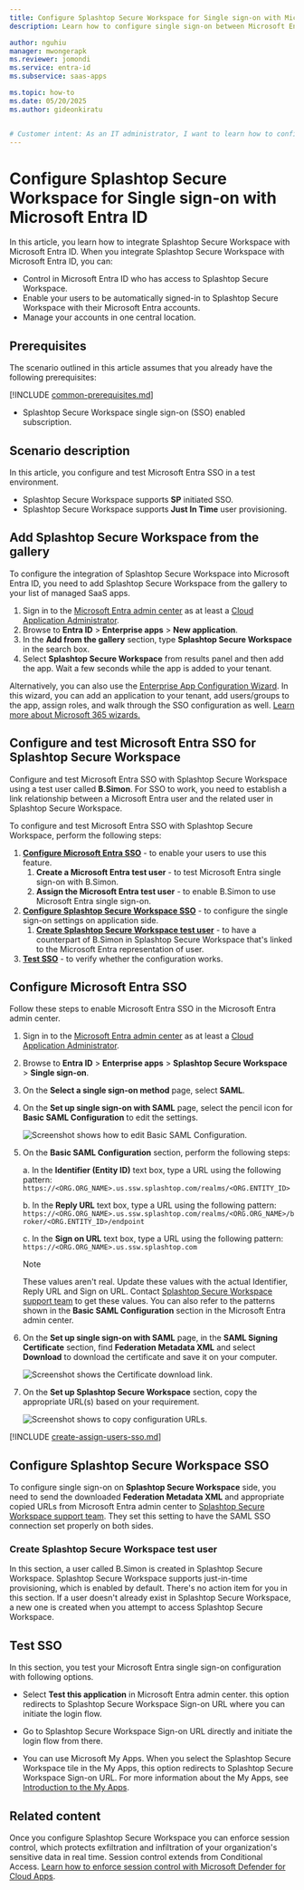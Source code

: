 ```yaml
---
title: Configure Splashtop Secure Workspace for Single sign-on with Microsoft Entra ID
description: Learn how to configure single sign-on between Microsoft Entra ID and Splashtop Secure Workspace.

author: nguhiu
manager: mwongerapk
ms.reviewer: jomondi
ms.service: entra-id
ms.subservice: saas-apps

ms.topic: how-to
ms.date: 05/20/2025
ms.author: gideonkiratu


# Customer intent: As an IT administrator, I want to learn how to configure single sign-on between Microsoft Entra ID and Splashtop Secure Workspace so that I can control who has access to Splashtop Secure Workspace, enable automatic sign-in with Microsoft Entra accounts, and manage my accounts in one central location.
---
```


# Configure Splashtop Secure Workspace for Single sign-on with Microsoft Entra ID

In this article,  you learn how to integrate Splashtop Secure Workspace with Microsoft Entra ID. When you integrate Splashtop Secure Workspace with Microsoft Entra ID, you can:

* Control in Microsoft Entra ID who has access to Splashtop Secure Workspace.
* Enable your users to be automatically signed-in to Splashtop Secure Workspace with their Microsoft Entra accounts.
* Manage your accounts in one central location.

## Prerequisites
The scenario outlined in this article assumes that you already have the following prerequisites:

[!INCLUDE [common-prerequisites.md](~/identity/saas-apps/includes/common-prerequisites.md)]
* Splashtop Secure Workspace single sign-on (SSO) enabled subscription.

## Scenario description

In this article,  you configure and test Microsoft Entra SSO in a test environment.

* Splashtop Secure Workspace supports **SP** initiated SSO.
* Splashtop Secure Workspace supports **Just In Time** user provisioning.

## Add Splashtop Secure Workspace from the gallery

To configure the integration of Splashtop Secure Workspace into Microsoft Entra ID, you need to add Splashtop Secure Workspace from the gallery to your list of managed SaaS apps.

1. Sign in to the [Microsoft Entra admin center](https://entra.microsoft.com) as at least a [Cloud Application Administrator](~/identity/role-based-access-control/permissions-reference.md#cloud-application-administrator).
1. Browse to **Entra ID** > **Enterprise apps** > **New application**.
1. In the **Add from the gallery** section, type **Splashtop Secure Workspace** in the search box.
1. Select **Splashtop Secure Workspace** from results panel and then add the app. Wait a few seconds while the app is added to your tenant.

Alternatively, you can also use the [Enterprise App Configuration Wizard](https://portal.office.com/AdminPortal/home?Q=Docs#/azureadappintegration). In this wizard, you can add an application to your tenant, add users/groups to the app, assign roles, and walk through the SSO configuration as well. [Learn more about Microsoft 365 wizards.](/microsoft-365/admin/misc/azure-ad-setup-guides)

## Configure and test Microsoft Entra SSO for Splashtop Secure Workspace

Configure and test Microsoft Entra SSO with Splashtop Secure Workspace using a test user called **B.Simon**. For SSO to work, you need to establish a link relationship between a Microsoft Entra user and the related user in Splashtop Secure Workspace.

To configure and test Microsoft Entra SSO with Splashtop Secure Workspace, perform the following steps:

1. **[Configure Microsoft Entra SSO](#configure-microsoft-entra-sso)** - to enable your users to use this feature.
    1. **Create a Microsoft Entra test user** - to test Microsoft Entra single sign-on with B.Simon.
    1. **Assign the Microsoft Entra test user** - to enable B.Simon to use Microsoft Entra single sign-on.
1. **[Configure Splashtop Secure Workspace SSO](#configure-splashtop-secure-workspace-sso)** - to configure the single sign-on settings on application side.
    1. **[Create Splashtop Secure Workspace test user](#create-splashtop-secure-workspace-test-user)** - to have a counterpart of B.Simon in Splashtop Secure Workspace that's linked to the Microsoft Entra representation of user.
1. **[Test SSO](#test-sso)** - to verify whether the configuration works.

## Configure Microsoft Entra SSO

Follow these steps to enable Microsoft Entra SSO in the Microsoft Entra admin center.

1. Sign in to the [Microsoft Entra admin center](https://entra.microsoft.com) as at least a [Cloud Application Administrator](~/identity/role-based-access-control/permissions-reference.md#cloud-application-administrator).
1. Browse to **Entra ID** > **Enterprise apps** > **Splashtop Secure Workspace** > **Single sign-on**.
1. On the **Select a single sign-on method** page, select **SAML**.
1. On the **Set up single sign-on with SAML** page, select the pencil icon for **Basic SAML Configuration** to edit the settings.

   ![Screenshot shows how to edit Basic SAML Configuration.](common/edit-urls.png "Basic Configuration")

1. On the **Basic SAML Configuration** section, perform the following steps:

    a. In the **Identifier (Entity ID)** text box, type a URL using the following pattern:
    `https://<ORG.ORG_NAME>.us.ssw.splashtop.com/realms/<ORG.ENTITY_ID>`

    b. In the **Reply URL** text box, type a URL using the following pattern:
    `https://<ORG.ORG_NAME>.us.ssw.splashtop.com/realms/<ORG.ORG_NAME>/broker/<ORG.ENTITY_ID>/endpoint`

    c. In the **Sign on URL** text box, type a URL using the following pattern:
    `https://<ORG.ORG_NAME>.us.ssw.splashtop.com`

	> [!NOTE]
	> These values aren't real. Update these values with the actual Identifier, Reply URL and Sign on URL. Contact [Splashtop Secure Workspace support team](mailto:support-ssw@splashtop.com) to get these values. You can also refer to the patterns shown in the **Basic SAML Configuration** section in the Microsoft Entra admin center.

1. On the **Set up single sign-on with SAML** page, in the **SAML Signing Certificate** section,  find **Federation Metadata XML** and select **Download** to download the certificate and save it on your computer.

	![Screenshot shows the Certificate download link.](common/metadataxml.png "Certificate")

1. On the **Set up Splashtop Secure Workspace** section, copy the appropriate URL(s) based on your requirement.

	![Screenshot shows to copy configuration URLs.](common/copy-configuration-urls.png "Metadata")
    
<a name='create-a-microsoft-entra-id-test-user'></a>

[!INCLUDE [create-assign-users-sso.md](~/identity/saas-apps/includes/create-assign-users-sso.md)]

## Configure Splashtop Secure Workspace SSO

To configure single sign-on on **Splashtop Secure Workspace** side, you need to send the downloaded **Federation Metadata XML** and appropriate copied URLs from Microsoft Entra admin center to [Splashtop Secure Workspace support team](mailto:support-ssw@splashtop.com). They set this setting to have the SAML SSO connection set properly on both sides.

### Create Splashtop Secure Workspace test user

In this section, a user called B.Simon is created in Splashtop Secure Workspace. Splashtop Secure Workspace supports just-in-time provisioning, which is enabled by default. There's no action item for you in this section. If a user doesn't already exist in Splashtop Secure Workspace, a new one is created when you attempt to access Splashtop Secure Workspace.

## Test SSO 

In this section, you test your Microsoft Entra single sign-on configuration with following options.
 
* Select **Test this application** in Microsoft Entra admin center. this option redirects to Splashtop Secure Workspace Sign-on URL where you can initiate the login flow.
 
* Go to Splashtop Secure Workspace Sign-on URL directly and initiate the login flow from there.
 
* You can use Microsoft My Apps. When you select the Splashtop Secure Workspace tile in the My Apps, this option redirects to Splashtop Secure Workspace Sign-on URL. For more information about the My Apps, see [Introduction to the My Apps](https://support.microsoft.com/account-billing/sign-in-and-start-apps-from-the-my-apps-portal-2f3b1bae-0e5a-4a86-a33e-876fbd2a4510).

## Related content

Once you configure Splashtop Secure Workspace you can enforce session control, which protects exfiltration and infiltration of your organization's sensitive data in real time. Session control extends from Conditional Access. [Learn how to enforce session control with Microsoft Defender for Cloud Apps](/cloud-app-security/proxy-deployment-any-app).

